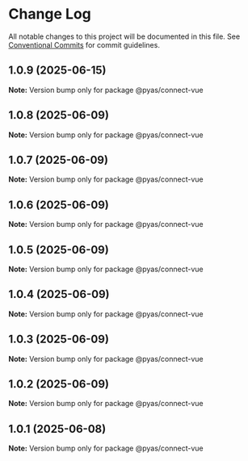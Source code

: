 # Change Log

All notable changes to this project will be documented in this file.
See [Conventional Commits](https://conventionalcommits.org) for commit guidelines.

## 1.0.9 (2025-06-15)

**Note:** Version bump only for package @pyas/connect-vue





## 1.0.8 (2025-06-09)

**Note:** Version bump only for package @pyas/connect-vue





## 1.0.7 (2025-06-09)

**Note:** Version bump only for package @pyas/connect-vue





## 1.0.6 (2025-06-09)

**Note:** Version bump only for package @pyas/connect-vue





## 1.0.5 (2025-06-09)

**Note:** Version bump only for package @pyas/connect-vue





## 1.0.4 (2025-06-09)

**Note:** Version bump only for package @pyas/connect-vue





## 1.0.3 (2025-06-09)

**Note:** Version bump only for package @pyas/connect-vue





## 1.0.2 (2025-06-09)

**Note:** Version bump only for package @pyas/connect-vue





## 1.0.1 (2025-06-08)

**Note:** Version bump only for package @pyas/connect-vue
